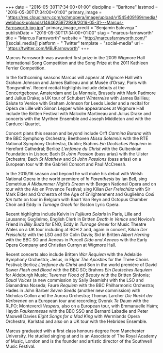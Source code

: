 +++
date = "2016-05-30T17:34:00+01:00"
discipline = "Baritone"
lastmod = "2016-05-30T17:34:00+01:00"
primary_image = "https://res.cloudinary.com/schmopera/image/upload/v1545409169/media/webhook-uploads/1464625972939/2016-05-31---Marcus-Farnsworth.jpg.jpg"
primary_image_credit = "Benjamin Ealovega "
publishDate = "2016-05-30T17:34:00+01:00"
slug = "marcus-farnsworth"
title = "Marcus Farnsworth"
website = "http://marcusfarnsworth.com/"
[[social_media]]
platform = " Twitter"
template = "social-media"
url = "https://twitter.com/MBJFarnsworth"
+++

Marcus Farnsworth was awarded first prize in the 2009 Wigmore Hall
International Song Competition and the Song Prize at the 2011 Kathleen Ferrier
Competition.

In the forthcoming seasons Marcus will appear at Wigmore Hall with Graham
Johnson and James Bailleau and at Musée d’Orsay, Paris with ‘Songsmiths’.
Recent recital highlights include debuts at the Concertgebouw, Amsterdam and La
Monnaie, Brussels with Mark Padmore and Julius Drake; a UK tour of Schubert
*Winterreise* with James Baillieu; Salute to Venice with Graham Johnson for Leeds Lieder and a recital for Opéra de Lille with Simon Lepper while appearances at Wigmore Hall include the Britten Festival with Malcolm Martineau and Julius Drake and concerts with the Myrthen Ensemble and Joseph Middleton and with the Carducci Quartet.

Concert plans this season and beyond include Orff *Carmina Burana* with the BBC
Symphony Orchestra; Beethoven *Missa Solemnis* with the RTÉ National Symphony
Orchestra, Dublin; Brahms *Ein Deutsches Requiem* in Hereford Cathedral; Berlioz
*L’enfance du Christ* with the Gulbenkian Foundation in Lisbon; Bach *St John Passion* (bass arias) with the Ulster Orchestra; Bach *St Matthew* and *St John Passions* (bass arias) on a European tour with the Gabrieli Consort and Paul McCreesh.

In the 2015/16 season and beyond he will make his debut with Welsh National Opera in the world premiere of *In Parenthesis* by Ian Bell, sing Demetrius *A Midsummer Night’s Dream* with Bergen National Opera and on tour with the Aix en Provence Festival; sing Kilian *Der Freischütz* with Sir Mark Elder and Orchestra of the Age of Enlightenment and Guglielmo *Così fan tutte* on tour in Belgium with Baart Van Reyn and Octopus Chamber Choir and Eddy in *Turnage Greek* for Boston Lyric Opera. 

Recent highlights include Kelvin in *Fujikura Solaris* in Paris, Lille and Lausanne; Guglielmo, English Clerk in Britten *Death in Venice* and Novice’s Friend in *Billy Budd* for ENO; Eddy in *Turnage Greek* for Music Theatre Wales on a UK tour including at ROH 2 and, again in concert, Kilian *Der Freischütz* with the LSO and Sir Colin Davis; Sid in Britten *Albert Herring* with the BBC SO and Aeneas in Purcell *Dido and Aeneas* with the Early Opera Company and Christian Curnyn at Wigmore Hall.

Recent concerts also include Britten *War Requiem* with the Adelaide Symphony Orchestra; Jesus, in Elgar *The Apostles* for the Three Choirs Festival; Berlioz *L’enfance du Christ* and Son in the world première of David Sawer *Flesh and Blood* with the BBC SO; Brahms *Ein Deutsches Requiem* for Aldeburgh Music; Taverner *Flood of Beauty* with the Britten Sinfonia; *Equal Voices* (a new commission by Sally Beamish) with the LSO and Gianandrea Noseda; Fauré *Requiem* with the BBC Philharmonic Orchestra; Hades in John Barber *Seven Seeds* (another new commission) with Nicholas Collon and the Aurora Orchestra; Thomas Larcher *Die Nacht der Verlorenen* on a European tour and recording; Dvorak *Te Deum* with the RLPO; Monteverdi *Vespers*, also on a European tour, with Emmanuelle Haïm; Haydn *Paukenmesse* with the BBC SSO and Bernard Labadie and Peter Maxwell Davies *Eight Songs for a Mad King* with Wermlands Opera Orchestra, Karlstad and also on a UK tour with the Hebrides Ensemble.

Marcus graduated with a first class honours degree from Manchester University. He
studied singing at and is an Associate of The Royal Academy of Music, London and is the founder and artistic director of the Southwell Music Festival.
